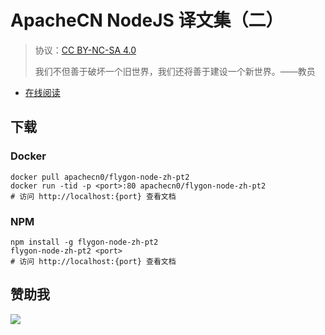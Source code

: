 # ApacheCN NodeJS 译文集（二）

> 协议：[CC BY-NC-SA 4.0](http://creativecommons.org/licenses/by-nc-sa/4.0/)
> 
> 我们不但善于破坏一个旧世界，我们还将善于建设一个新世界。——教员

* [在线阅读](https://node2.flygon.net)
## 下载

### Docker

```
docker pull apachecn0/flygon-node-zh-pt2
docker run -tid -p <port>:80 apachecn0/flygon-node-zh-pt2
# 访问 http://localhost:{port} 查看文档
```

### NPM

```
npm install -g flygon-node-zh-pt2
flygon-node-zh-pt2 <port>
# 访问 http://localhost:{port} 查看文档
```

## 赞助我

![](https://img-blog.csdnimg.cn/20200112005920729.png)
